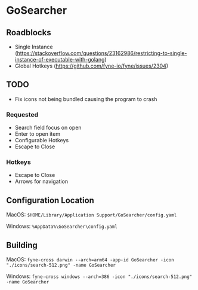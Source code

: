 # GoSearcher

## Roadblocks

- Single Instance (https://stackoverflow.com/questions/23162986/restricting-to-single-instance-of-executable-with-golang)
- Global Hotkeys (https://github.com/fyne-io/fyne/issues/2304)

## TODO

- Fix icons not being bundled causing the program to crash

### Requested

- Search field focus on open
- Enter to open item
- Configurable Hotkeys
- Escape to Close

### Hotkeys

- Escape to Close
- Arrows for navigation

## Configuration Location

MacOS:
`$HOME/Library/Application Support/GoSearcher/config.yaml`

Windows:
`%AppData%\GoSearcher\config.yaml`

## Building

MacOS:
`fyne-cross darwin --arch=arm64 -app-id GoSearcher -icon "./icons/search-512.png" -name GoSearcher`

Windows:
`fyne-cross windows --arch=386 -icon "./icons/search-512.png" -name GoSearcher`
